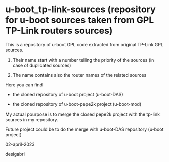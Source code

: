 # u-boot_tp-link-sources (repository for u-boot sources taken from GPL TP-Link routers sources)

This is a repository of u-boot GPL code extracted from original TP-Link GPL sources.

1) Their name start with a number telling the priority of the sources (in case of duplicated sources)

2) The name contains also the router names of the related sources

Here you can find 

- the cloned repository of u-boot project (u-boot-DAS)

- the cloned repository of u-boot-pepe2k project (u-boot-mod)

My actual pourpose is to merge the closed pepe2k project with the tp-link sources in my repository.


Future project could be to do the merge with u-boot-DAS repository  (u-boot project)

02-april-2023

desigabri
